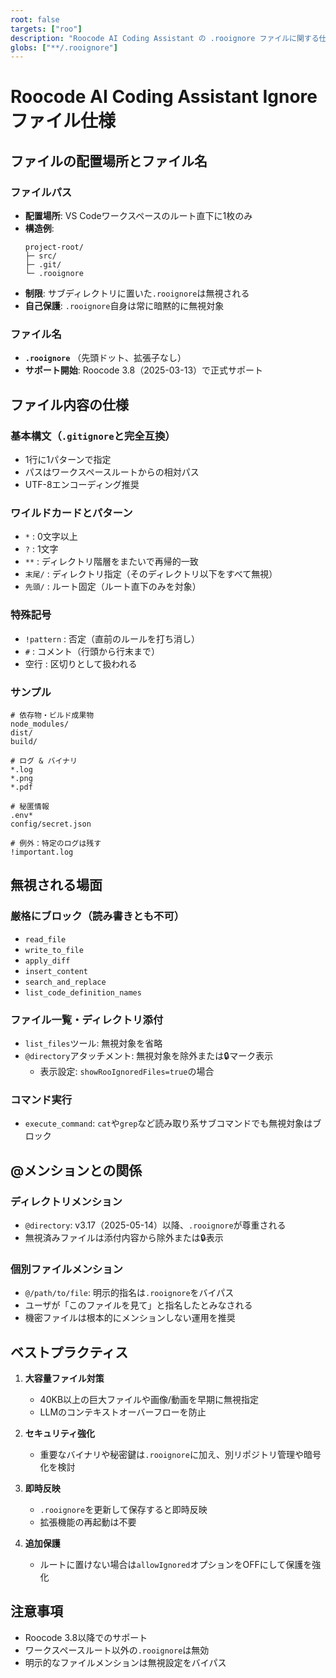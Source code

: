 ```yaml
---
root: false
targets: ["roo"]
description: "Roocode AI Coding Assistant の .rooignore ファイルに関する仕様書"
globs: ["**/.rooignore"]
---
```


# Roocode AI Coding Assistant Ignore ファイル仕様

## ファイルの配置場所とファイル名

### ファイルパス
- **配置場所**: VS Codeワークスペースのルート直下に1枚のみ
- **構造例**:
  ```
  project-root/
  ├─ src/
  ├─ .git/
  └─ .rooignore
  ```
- **制限**: サブディレクトリに置いた`.rooignore`は無視される
- **自己保護**: `.rooignore`自身は常に暗黙的に無視対象

### ファイル名
- **`.rooignore`** （先頭ドット、拡張子なし）
- **サポート開始**: Roocode 3.8（2025-03-13）で正式サポート

## ファイル内容の仕様

### 基本構文（`.gitignore`と完全互換）
- 1行に1パターンで指定
- パスはワークスペースルートからの相対パス
- UTF-8エンコーディング推奨

### ワイルドカードとパターン
- `*` : 0文字以上
- `?` : 1文字
- `**` : ディレクトリ階層をまたいで再帰的一致
- `末尾/` : ディレクトリ指定（そのディレクトリ以下をすべて無視）
- `先頭/` : ルート固定（ルート直下のみを対象）

### 特殊記号
- `!pattern` : 否定（直前のルールを打ち消し）
- `#` : コメント（行頭から行末まで）
- 空行 : 区切りとして扱われる

### サンプル
```
# 依存物・ビルド成果物
node_modules/
dist/
build/

# ログ & バイナリ
*.log
*.png
*.pdf

# 秘匿情報
.env*
config/secret.json

# 例外：特定のログは残す
!important.log
```

## 無視される場面

### 厳格にブロック（読み書きとも不可）
- `read_file`
- `write_to_file`
- `apply_diff`
- `insert_content`
- `search_and_replace`
- `list_code_definition_names`

### ファイル一覧・ディレクトリ添付
- `list_files`ツール: 無視対象を省略
- `@directory`アタッチメント: 無視対象を除外または🔒マーク表示
  - 表示設定: `showRooIgnoredFiles=true`の場合

### コマンド実行
- `execute_command`: `cat`や`grep`など読み取り系サブコマンドでも無視対象はブロック

## @メンションとの関係

### ディレクトリメンション
- `@directory`: v3.17（2025-05-14）以降、`.rooignore`が尊重される
- 無視済みファイルは添付内容から除外または🔒表示

### 個別ファイルメンション
- `@/path/to/file`: 明示的指名は`.rooignore`をバイパス
- ユーザが「このファイルを見て」と指名したとみなされる
- 機密ファイルは根本的にメンションしない運用を推奨

## ベストプラクティス

1. **大容量ファイル対策**
   - 40KB以上の巨大ファイルや画像/動画を早期に無視指定
   - LLMのコンテキストオーバーフローを防止

2. **セキュリティ強化**
   - 重要なバイナリや秘密鍵は`.rooignore`に加え、別リポジトリ管理や暗号化を検討

3. **即時反映**
   - `.rooignore`を更新して保存すると即時反映
   - 拡張機能の再起動は不要

4. **追加保護**
   - ルートに置けない場合は`allowIgnored`オプションをOFFにして保護を強化

## 注意事項
- Roocode 3.8以降でのサポート
- ワークスペースルート以外の`.rooignore`は無効
- 明示的なファイルメンションは無視設定をバイパス